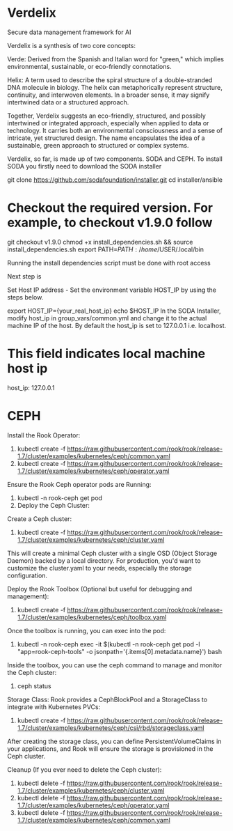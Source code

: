 # Verdelix
Secure data management framework for AI 

Verdelix is a synthesis of two core concepts:

Verde: Derived from the Spanish and Italian word for "green," which implies environmental, sustainable, or eco-friendly connotations.

Helix: A term used to describe the spiral structure of a double-stranded DNA molecule in biology. The helix can metaphorically represent structure, continuity, and interwoven elements. In a broader sense, it may signify intertwined data or a structured approach.

Together, Verdelix suggests an eco-friendly, structured, and possibly intertwined or integrated approach, especially when applied to data or technology. It carries both an environmental consciousness and a sense of intricate, yet structured design. The name encapsulates the idea of a sustainable, green approach to structured or complex systems.

Verdelix, so far, is made up of two components. SODA and CEPH. To install SODA you firstly need to download the SODA installer

git clone https://github.com/sodafoundation/installer.git
cd installer/ansible
# Checkout the required version. For example, to checkout v1.9.0 follow
git checkout v1.9.0
chmod +x install\_dependencies.sh && source install\_dependencies.sh
export PATH=$PATH:/home/$USER/.local/bin

Running the install dependencies script must be done with root access

Next step is 

Set Host IP address - Set the environment variable HOST\_IP by using the steps below.

export HOST\_IP={your\_real\_host\_ip}
echo $HOST\_IP 
In the SODA Installer, modify host\_ip in group\_vars/common.yml and change it to the actual machine IP of the host.
By default the host\_ip is set to 127.0.0.1 i.e. localhost.

# This field indicates local machine host ip
host\_ip: 127.0.0.1


# CEPH
Install the Rook Operator:
1. kubectl create -f https://raw.githubusercontent.com/rook/rook/release-1.7/cluster/examples/kubernetes/ceph/common.yaml
2. kubectl create -f https://raw.githubusercontent.com/rook/rook/release-1.7/cluster/examples/kubernetes/ceph/operator.yaml

Ensure the Rook Ceph operator pods are Running:
1. kubectl -n rook-ceph get pod
2. Deploy the Ceph Cluster:

Create a Ceph cluster:
1. kubectl create -f https://raw.githubusercontent.com/rook/rook/release-1.7/cluster/examples/kubernetes/ceph/cluster.yaml

This will create a minimal Ceph cluster with a single OSD (Object Storage Daemon) backed by a local directory. For production, you'd want to customize the cluster.yaml to your needs, especially the storage configuration.

Deploy the Rook Toolbox (Optional but useful for debugging and management):
1. kubectl create -f https://raw.githubusercontent.com/rook/rook/release-1.7/cluster/examples/kubernetes/ceph/toolbox.yaml


Once the toolbox is running, you can exec into the pod:
1. kubectl -n rook-ceph exec -it $(kubectl -n rook-ceph get pod -l "app=rook-ceph-tools" -o jsonpath='{.items[0].metadata.name}') bash


Inside the toolbox, you can use the ceph command to manage and monitor the Ceph cluster:
1. ceph status


Storage Class:
Rook provides a CephBlockPool and a StorageClass to integrate with Kubernetes PVCs:
1. kubectl create -f https://raw.githubusercontent.com/rook/rook/release-1.7/cluster/examples/kubernetes/ceph/csi/rbd/storageclass.yaml


After creating the storage class, you can define PersistentVolumeClaims in your applications, and Rook will ensure the storage is provisioned in the Ceph cluster.

Cleanup (If you ever need to delete the Ceph cluster):
1. kubectl delete -f https://raw.githubusercontent.com/rook/rook/release-1.7/cluster/examples/kubernetes/ceph/cluster.yaml
2. kubectl delete -f https://raw.githubusercontent.com/rook/rook/release-1.7/cluster/examples/kubernetes/ceph/operator.yaml
3. kubectl delete -f https://raw.githubusercontent.com/rook/rook/release-1.7/cluster/examples/kubernetes/ceph/common.yaml
